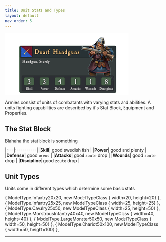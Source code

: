 ```yaml
---
title: Unit Stats and Types
layout: default
nav_order: 5
---
```

<img src="../assets/images/unitcard.png" width="400">

Armies consist of units of combatants with varying stats and abilities. A units fighting capabilities are described by it's Stat Block, Equipment and Properties.


## The Stat Block
Blahaha the stat block is something

|:---|:----------|
|**Skill**| good swedish fish |
|**Power**| good and plenty   |
|**Defense**| good `oreos`      |
|**Attacks**| good `zoute` drop |
|**Wounds**| good `zoute` drop |
|**Discipline**| good `zoute` drop |




## Unit Types
Units come in different types which determine some basic stats

  { ModelType.Infantry20x20, new ModelTypeClass { width=20, height=20} },
            { ModelType.Infantry25x25, new ModelTypeClass { width=25, height=25} },
            { ModelType.Cavalry25x50, new ModelTypeClass { width=25, height=50} },
            { ModelType.MonstrousInfantry40x40, new ModelTypeClass { width=40, height=40} },
            { ModelType.LargeMonster50x50, new ModelTypeClass { width=50, height=50} },
            { ModelType.Chariot50x100, new ModelTypeClass { width=50, height=100} },

----